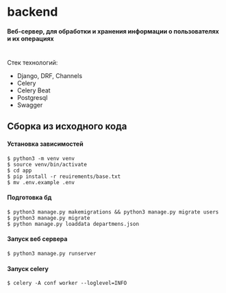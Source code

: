 # backend

#### Веб-сервер, для обработки и хранения информации о пользователях и их операциях
#
Стек технологий:
- Django, DRF, Channels
- Celery
- Celery Beat
- Postgresql
- Swagger

## Сборка из исходного кода
#### Установка зависимостей
```shell
$ python3 -m venv venv
$ source venv/bin/activate
$ cd app
$ pip install -r reuirements/base.txt
$ mv .env.example .env
```

#### Подготовка бд
```shell
$ python3 manage.py makemigrations && python3 manage.py migrate users
$ python3 manage.py migrate
$ python manage.py loaddata departmens.json 
```

#### Запуск веб сервера
```shell
$ python3 manage.py runserver
```

#### Запуск celery
```shell
$ celery -A conf worker --loglevel=INFO
```
